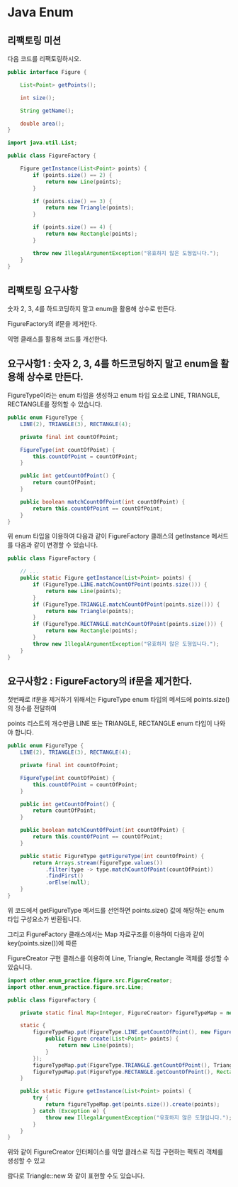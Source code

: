 # Java Enum

## 리팩토링 미션

다음 코드를 리팩토링하시오.

```java
public interface Figure {

    List<Point> getPoints();

    int size();

    String getName();

    double area();
}
```

```java
import java.util.List;

public class FigureFactory {

    Figure getInstance(List<Point> points) {
        if (points.size() == 2) {
            return new Line(points);
        }

        if (points.size() == 3) {
            return new Triangle(points);
        }

        if (points.size() == 4) {
            return new Rectangle(points);
        }

        throw new IllegalArgumentException("유효하지 않은 도형입니다.");
    }
}
```

## 리팩토링 요구사항

숫자 2, 3, 4를 하드코딩하지 말고 enum을 활용해 상수로 만든다.

FigureFactory의 if문을 제거한다.

익명 클래스를 활용해 코드를 개선한다.

## 요구사항1 : 숫자 2, 3, 4를 하드코딩하지 말고 enum을 활용해 상수로 만든다.

FigureType이라는 enum 타입을 생성하고 enum 타입 요소로 LINE, TRIANGLE, RECTANGLE를 정의할 수 있습니다.

```java
public enum FigureType {
    LINE(2), TRIANGLE(3), RECTANGLE(4);

    private final int countOfPoint;

    FigureType(int countOfPoint) {
        this.countOfPoint = countOfPoint;
    }

    public int getCountOfPoint() {
        return countOfPoint;
    }

    public boolean matchCountOfPoint(int countOfPoint) {
        return this.countOfPoint == countOfPoint;
    }
}
```

위 enum 타입을 이용하여 다음과 같이 FigureFactory 클래스의 getInstance 메서드를 다음과 같이 변경할 수 있습니다.

```java
public class FigureFactory {

    // ...
    public static Figure getInstance(List<Point> points) {
        if (FigureType.LINE.matchCountOfPoint(points.size())) {
            return new Line(points);
        }
        if (FigureType.TRIANGLE.matchCountOfPoint(points.size())) {
            return new Triangle(points);
        }
        if (FigureType.RECTANGLE.matchCountOfPoint(points.size())) {
            return new Rectangle(points);
        }
        throw new IllegalArgumentException("유효하지 않은 도형입니다.");
    }
}
```

## 요구사항2 : FigureFactory의 if문을 제거한다.

첫번째로 if문을 제거하기 위해서는 FigureType enum 타입의 메서드에 points.size()의 정수를 전달하여

points 리스트의 개수만큼 LINE 또는 TRIANGLE, RECTANGLE enum 타입이 나와야 합니다.

```java
public enum FigureType {
    LINE(2), TRIANGLE(3), RECTANGLE(4);

    private final int countOfPoint;

    FigureType(int countOfPoint) {
        this.countOfPoint = countOfPoint;
    }

    public int getCountOfPoint() {
        return countOfPoint;
    }

    public boolean matchCountOfPoint(int countOfPoint) {
        return this.countOfPoint == countOfPoint;
    }

    public static FigureType getFigureType(int countOfPoint) {
        return Arrays.stream(FigureType.values())
            .filter(type -> type.matchCountOfPoint(countOfPoint))
            .findFirst()
            .orElse(null);
    }
}
```

위 코드에서 getFigureType 메서드를 선언하면 points.size() 값에 해당하는 enum 타입 구성요소가 반환됩니다.

그리고 FigureFactory 클래스에서는 Map 자료구조를 이용하여 다음과 같이 key(points.size())에 따른

FigureCreator 구현 클래스를 이용하여 Line, Triangle, Rectangle 객체를 생성할 수 있습니다.

```java
import other.enum_practice.figure.src.FigureCreator;
import other.enum_practice.figure.src.Line;

public class FigureFactory {

    private static final Map<Integer, FigureCreator> figureTypeMap = new HashMap<>();

    static {
        figureTypeMap.put(FigureType.LINE.getCountOfPoint(), new FigureCreator() {
            public Figure create(List<Point> points) {
                return new Line(points);
            }
        });
        figureTypeMap.put(FigureType.TRIANGLE.getCountOfPoint(), Triangle::new);
        figureTypeMap.put(FigureType.RECTANGLE.getCountOfPoint(), Rectangle::new);
    }

    public static Figure getInstance(List<Point> points) {
        try {
            return figureTypeMap.get(points.size()).create(points);
        } catch (Exception e) {
            throw new IllegalArgumentException("유효하지 않은 도형입니다.");
        }
    }
}
```

위와 같이 FigureCreator 인터페이스를 익명 클래스로 직접 구현하는 팩토리 객체를 생성할 수 있고

람다로 Triangle::new 와 같이 표현할 수도 있습니다.

